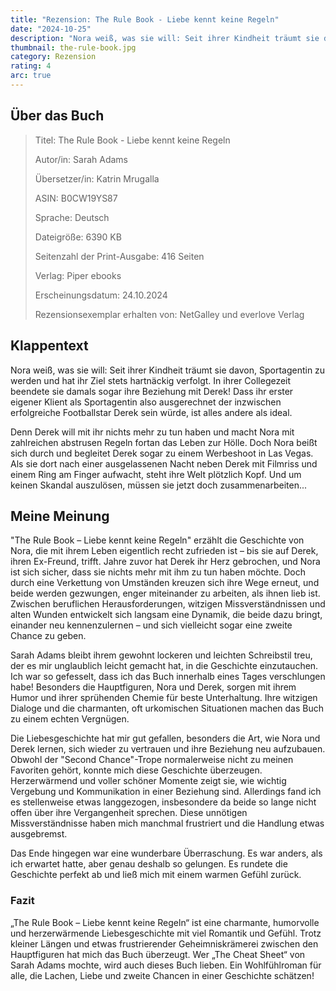```yaml
---
title: "Rezension: The Rule Book - Liebe kennt keine Regeln"
date: "2024-10-25"
description: "Nora weiß, was sie will: Seit ihrer Kindheit träumt sie davon, Sportagentin zu werden und hat ihr Ziel stets hartnäckig verfolgt. In ihrer Collegezeit beendete sie damals sogar ihre Beziehung mit Derek! Dass ihr erster eigener Klient als Sportagentin also ausgerechnet der inzwischen erfolgreiche Footballstar Derek sein würde, ist alles andere als ideal..."
thumbnail: the-rule-book.jpg
category: Rezension
rating: 4
arc: true
---
```


## Über das Buch

> Titel: The Rule Book - Liebe kennt keine Regeln
>
> Autor/in: Sarah Adams
>
> Übersetzer/in: Katrin Mrugalla
>
> ASIN: B0CW19YS87
>
> Sprache: Deutsch
>
> Dateigröße: 6390 KB
>
> Seitenzahl der Print-Ausgabe: 416 Seiten
>
> Verlag: Piper ebooks
>
> Erscheinungsdatum: 24.10.2024
>
> Rezensionsexemplar erhalten von: NetGalley und everlove Verlag

## Klappentext
Nora weiß, was sie will: Seit ihrer Kindheit träumt sie davon, Sportagentin zu werden und hat ihr Ziel stets hartnäckig verfolgt. In ihrer Collegezeit beendete sie damals sogar ihre Beziehung mit Derek! Dass ihr erster eigener Klient als Sportagentin also ausgerechnet der inzwischen erfolgreiche Footballstar Derek sein würde, ist alles andere als ideal.

Denn Derek will mit ihr nichts mehr zu tun haben und macht Nora mit zahlreichen abstrusen Regeln fortan das Leben zur Hölle. Doch Nora beißt sich durch und begleitet Derek sogar zu einem Werbeshoot in Las Vegas. Als sie dort nach einer ausgelassenen Nacht neben Derek mit Filmriss und einem Ring am Finger aufwacht, steht ihre Welt plötzlich Kopf. Und um keinen Skandal auszulösen, müssen sie jetzt doch zusammenarbeiten...

## Meine Meinung
"The Rule Book – Liebe kennt keine Regeln" erzählt die Geschichte von Nora, die mit ihrem Leben eigentlich recht zufrieden ist – bis sie auf Derek, ihren Ex-Freund, trifft. Jahre zuvor hat Derek ihr Herz gebrochen, und Nora ist sich sicher, dass sie nichts mehr mit ihm zu tun haben möchte. Doch durch eine Verkettung von Umständen kreuzen sich ihre Wege erneut, und beide werden gezwungen, enger miteinander zu arbeiten, als ihnen lieb ist. Zwischen beruflichen Herausforderungen, witzigen Missverständnissen und alten Wunden entwickelt sich langsam eine Dynamik, die beide dazu bringt, einander neu kennenzulernen – und sich vielleicht sogar eine zweite Chance zu geben.

Sarah Adams bleibt ihrem gewohnt lockeren und leichten Schreibstil treu, der es mir unglaublich leicht gemacht hat, in die Geschichte einzutauchen. Ich war so gefesselt, dass ich das Buch innerhalb eines Tages verschlungen habe! Besonders die Hauptfiguren, Nora und Derek, sorgen mit ihrem Humor und ihrer sprühenden Chemie für beste Unterhaltung. Ihre witzigen Dialoge und die charmanten, oft urkomischen Situationen machen das Buch zu einem echten Vergnügen.

Die Liebesgeschichte hat mir gut gefallen, besonders die Art, wie Nora und Derek lernen, sich wieder zu vertrauen und ihre Beziehung neu aufzubauen. Obwohl der "Second Chance"-Trope normalerweise nicht zu meinen Favoriten gehört, konnte mich diese Geschichte überzeugen. Herzerwärmend und voller schöner Momente zeigt sie, wie wichtig Vergebung und Kommunikation in einer Beziehung sind. Allerdings fand ich es stellenweise etwas langgezogen, insbesondere da beide so lange nicht offen über ihre Vergangenheit sprechen. Diese unnötigen Missverständnisse haben mich manchmal frustriert und die Handlung etwas ausgebremst.

Das Ende hingegen war eine wunderbare Überraschung. Es war anders, als ich erwartet hatte, aber genau deshalb so gelungen. Es rundete die Geschichte perfekt ab und ließ mich mit einem warmen Gefühl zurück.

### Fazit
„The Rule Book – Liebe kennt keine Regeln“ ist eine charmante, humorvolle und herzerwärmende Liebesgeschichte mit viel Romantik und Gefühl. Trotz kleiner Längen und etwas frustrierender Geheimniskrämerei zwischen den Hauptfiguren hat mich das Buch überzeugt. Wer „The Cheat Sheet“ von Sarah Adams mochte, wird auch dieses Buch lieben. Ein Wohlfühlroman für alle, die Lachen, Liebe und zweite Chancen in einer Geschichte schätzen!
